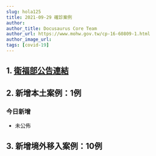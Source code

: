 ```yaml
---
slug: hola125
title: 2021-09-29 確診案例
author: 
author_title: Docusaurus Core Team
author_url: https://www.mohw.gov.tw/cp-16-60809-1.html
author_image_url: 
tags: [covid-19]
---
```


## 1. [衛福部公告連結](https://www.cdc.gov.tw/Bulletin/Detail/uinfYYZrKS-Z9GWKesNeWw?typeid=9)

## 2. 新增本土案例：1例

### 今日新增
* 未公佈

## 3. 新增境外移入案例：10例

